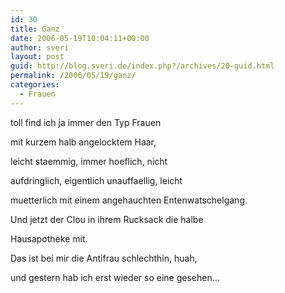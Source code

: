 ```yaml
---
id: 30
title: Ganz
date: 2006-05-19T10:04:11+00:00
author: sveri
layout: post
guid: http://blog.sveri.de/index.php?/archives/20-guid.html
permalink: /2006/05/19/ganz/
categories:
  - Frauen
---
```

toll find ich ja immer den Typ Frauen
  
mit kurzem halb angelocktem Haar,
  
leicht staemmig, immer hoeflich, nicht
  
aufdringlich, eigentlich unauffaellig, leicht
  
muetterlich mit einem angehauchten Entenwatschelgang.
  
Und jetzt der Clou in ihrem Rucksack die halbe
  
Hausapotheke mit.

Das ist bei mir die Antifrau schlechthin, huah, 
  
und gestern hab ich erst wieder so eine gesehen&#8230;